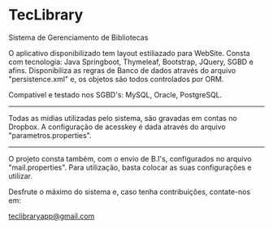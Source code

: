 # TecLibrary
Sistema de Gerenciamento de Bibliotecas

O aplicativo disponibilizado tem layout estiliazado para WebSite.
Consta com tecnologia: Java Springboot, Thymeleaf, Bootstrap, JQuery, SGBD e afins.
Disponibiliza as regras de Banco de dados através do arquivo "persistence.xml" e, os objetos são todos controlados por ORM.

Compatível e testado nos SGBD's: MySQL, Oracle, PostgreSQL.

-----------
Todas as mídias utilizadas pelo sistema, são gravadas em contas no Dropbox.
A configuração de acesskey é dada através do arquivo "parametros.properties".

-----------

O projeto consta também, com o envio de B.I's, configurados no arquivo "mail.properties".
Para utilização, basta colocar as suas configurações e utilizar.

Desfrute o máximo do sistema e, caso tenha contribuições, contate-nos em:

teclibraryapp@gmail.com
